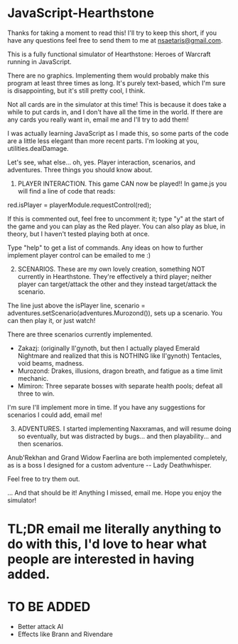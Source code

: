 # JavaScript-Hearthstone

Thanks for taking a moment to read this! I'll try to keep this short, if you have any questions feel free to send them to me at nsaetaris@gmail.com.

This is a fully functional simulator of Hearthstone: Heroes of Warcraft running in JavaScript.

There are no graphics. Implementing them would probably make this program at least three times as long. It's purely text-based, which I'm sure is disappointing, but it's still pretty cool, I think.

Not all cards are in the simulator at this time! This is because it does take a while to put cards in, and I don't have all the time in the world. If there are any cards you really want in, email me and I'll try to add them!

I was actually learning JavaScript as I made this, so some parts of the code are a little less elegant than more recent parts. I'm looking at you, utilities.dealDamage.

Let's see, what else... oh, yes. Player interaction, scenarios, and adventures. Three things you should know about.

1) PLAYER INTERACTION. This game CAN now be played!! In game.js you will find a line of code that reads:

red.isPlayer = playerModule.requestControl(red);

If this is commented out, feel free to uncomment it; type "y" at the start of the game and you can play as the Red player. You can also play as blue, in theory, but I haven't tested playing both at once.

Type "help" to get a list of commands. Any ideas on how to further implement player control can be emailed to me :)

2) SCENARIOS. These are my own lovely creation, something NOT currently in Hearthstone. They're effectively a third player; neither player can target/attack the other and they instead target/attack the scenario.

The line just above the isPlayer line, scenario = adventures.setScenario(adventures.Murozond()), sets up a scenario. You can then play it, or just watch!

There are three scenarios currently implemented.

- Zakazj: (originally Il'gynoth, but then I actually played Emerald Nightmare and realized that this is NOTHING like Il'gynoth) Tentacles, void beams, madness.
- Murozond: Drakes, illusions, dragon breath, and fatigue as a time limit mechanic.
- Mimiron: Three separate bosses with separate health pools; defeat all three to win.

I'm sure I'll implement more in time. If you have any suggestions for scenarios I could add, email me!

3) ADVENTURES. I started implementing Naxxramas, and will resume doing so eventually, but was distracted by bugs... and then playability... and then scenarios.

Anub'Rekhan and Grand Widow Faerlina are both implemented completely, as is a boss I designed for a custom adventure -- Lady Deathwhisper.

Feel free to try them out.

... And that should be it! Anything I missed, email me. Hope you enjoy the simulator!

# TL;DR email me literally anything to do with this, I'd love to hear what people are interested in having added.

# TO BE ADDED

- Better attack AI
- Effects like Brann and Rivendare
